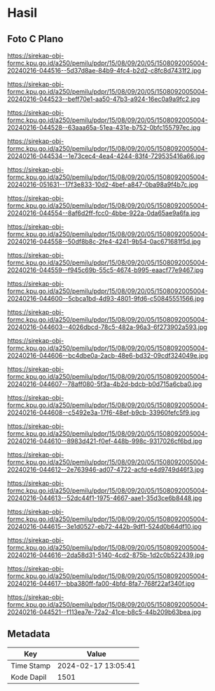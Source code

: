 # Hasil

## Foto C Plano

https://sirekap-obj-formc.kpu.go.id/a250/pemilu/pdpr/15/08/09/20/05/1508092005004-20240216-044516--5d37d8ae-84b9-4fc4-b2d2-c8fc8d7431f2.jpg

https://sirekap-obj-formc.kpu.go.id/a250/pemilu/pdpr/15/08/09/20/05/1508092005004-20240216-044523--beff70e1-aa50-47b3-a924-16ec0a9a9fc2.jpg

https://sirekap-obj-formc.kpu.go.id/a250/pemilu/pdpr/15/08/09/20/05/1508092005004-20240216-044528--63aaa65a-51ea-431e-b752-0bfc155797ec.jpg

https://sirekap-obj-formc.kpu.go.id/a250/pemilu/pdpr/15/08/09/20/05/1508092005004-20240216-044534--1e73cec4-4ea4-4244-83f4-729535416a66.jpg

https://sirekap-obj-formc.kpu.go.id/a250/pemilu/pdpr/15/08/09/20/05/1508092005004-20240216-051631--17f3e833-10d2-4bef-a847-0ba98a9f4b7c.jpg

https://sirekap-obj-formc.kpu.go.id/a250/pemilu/pdpr/15/08/09/20/05/1508092005004-20240216-044554--8af6d2ff-fcc0-4bbe-922a-0da65ae9a6fa.jpg

https://sirekap-obj-formc.kpu.go.id/a250/pemilu/pdpr/15/08/09/20/05/1508092005004-20240216-044558--50df8b8c-2fe4-4241-9b54-0ac671681f5d.jpg

https://sirekap-obj-formc.kpu.go.id/a250/pemilu/pdpr/15/08/09/20/05/1508092005004-20240216-044559--f945c69b-55c5-4674-b995-eaacf77e9467.jpg

https://sirekap-obj-formc.kpu.go.id/a250/pemilu/pdpr/15/08/09/20/05/1508092005004-20240216-044600--5cbca1bd-4d93-4801-9fd6-c50845551566.jpg

https://sirekap-obj-formc.kpu.go.id/a250/pemilu/pdpr/15/08/09/20/05/1508092005004-20240216-044603--4026dbcd-78c5-482a-96a3-6f273902a593.jpg

https://sirekap-obj-formc.kpu.go.id/a250/pemilu/pdpr/15/08/09/20/05/1508092005004-20240216-044606--bc4dbe0a-2acb-48e6-bd32-09cdf324049e.jpg

https://sirekap-obj-formc.kpu.go.id/a250/pemilu/pdpr/15/08/09/20/05/1508092005004-20240216-044607--78aff080-5f3a-4b2d-bdcb-b0d715a6cba0.jpg

https://sirekap-obj-formc.kpu.go.id/a250/pemilu/pdpr/15/08/09/20/05/1508092005004-20240216-044608--c5492e3a-17f6-48ef-b9cb-33960fefc5f9.jpg

https://sirekap-obj-formc.kpu.go.id/a250/pemilu/pdpr/15/08/09/20/05/1508092005004-20240216-044610--8983d421-f0ef-448b-998c-9317026cf6bd.jpg

https://sirekap-obj-formc.kpu.go.id/a250/pemilu/pdpr/15/08/09/20/05/1508092005004-20240216-044612--2e763946-ad07-4722-acfd-e4d9749d46f3.jpg

https://sirekap-obj-formc.kpu.go.id/a250/pemilu/pdpr/15/08/09/20/05/1508092005004-20240216-044613--52dc44f1-1975-4667-aae1-35d3ce6b8448.jpg

https://sirekap-obj-formc.kpu.go.id/a250/pemilu/pdpr/15/08/09/20/05/1508092005004-20240216-044615--3e1d0527-eb72-442b-9df1-524d0b64df10.jpg

https://sirekap-obj-formc.kpu.go.id/a250/pemilu/pdpr/15/08/09/20/05/1508092005004-20240216-044616--2da58d31-5140-4cd2-875b-1d2c0b522439.jpg

https://sirekap-obj-formc.kpu.go.id/a250/pemilu/pdpr/15/08/09/20/05/1508092005004-20240216-044617--bba380ff-fa00-4bfd-8fa7-768f22af340f.jpg

https://sirekap-obj-formc.kpu.go.id/a250/pemilu/pdpr/15/08/09/20/05/1508092005004-20240216-044521--f113ea7e-72a2-41ce-b8c5-44b209b63bea.jpg


## Metadata

| Key        | Value               |
| ---------- | ------------------- |
| Time Stamp | 2024-02-17 13:05:41 |
| Kode Dapil | 1501                |



